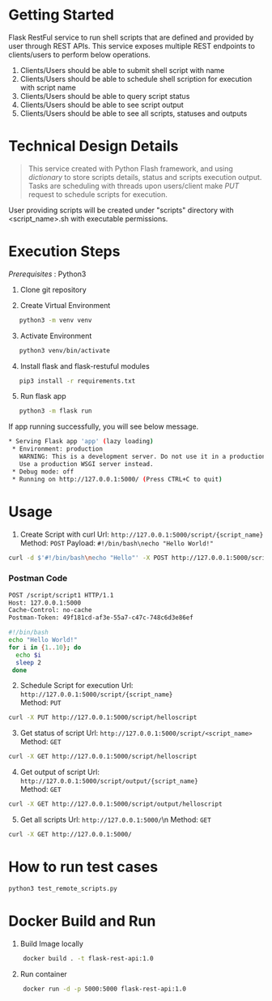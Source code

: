 # Getting Started
Flask RestFul service to run shell scripts that are defined and provided by user through REST APIs. This service exposes multiple REST endpoints to clients/users to perform below operations.

1. Clients/Users should be able to submit shell script with name
2. Clients/Users should be able to schedule shell scription for execution with script name
3. Clients/Users should be able to query script status
4. Clients/Users should be able to see script output
5. Clients/Users should be able to see all scripts, statuses and outputs

# Technical Design Details
> This service created with Python Flash framework, and using *dictionary* to store scripts details, status and scripts execution output. Tasks are scheduling with threads upon users/client make *PUT* request to schedule scripts for execution.

User providing scripts will be created under "scripts" directory with <script_name>.sh with executable permissions.

# Execution Steps
*Prerequisites* : Python3

1. Clone git repository

2. Create Virtual Environment
```sh
   python3 -m venv venv
```

3. Activate Environment
```sh
   python3 venv/bin/activate
```

4. Install flask and flask-restuful modules
```sh
   pip3 install -r requirements.txt
```
5. Run flask app
```sh
   python3 -m flask run  
```

If app running successfully, you will see below message.

```sh
* Serving Flask app 'app' (lazy loading)
 * Environment: production
   WARNING: This is a development server. Do not use it in a production deployment.
   Use a production WSGI server instead.
 * Debug mode: off
 * Running on http://127.0.0.1:5000/ (Press CTRL+C to quit)
```


# Usage

1. Create Script with curl
Url: `http://127.0.0.1:5000/script/{script_name} `<br/>
Method: `POST`
Payload: `#!/bin/bash\necho "Hello World!"`

```sh
curl -d $'#!/bin/bash\necho "Hello"' -X POST http://127.0.0.1:5000/script/helloscript
```

### Postman Code

```sh
POST /script/script1 HTTP/1.1
Host: 127.0.0.1:5000
Cache-Control: no-cache
Postman-Token: 49f181cd-af3e-55a7-c47c-748c6d3e86ef

#!/bin/bash
echo "Hello World!"
for i in {1..10}; do
  echo $i
  sleep 2
 done
```

2. Schedule Script for execution
Url: `http://127.0.0.1:5000/script/{script_name} `<br/>
Method: `PUT`

```sh
curl -X PUT http://127.0.0.1:5000/script/helloscript
```

3. Get status of script
Url: `http://127.0.0.1:5000/script/<script_name> `<br/>
Method: `GET`


```sh
curl -X GET http://127.0.0.1:5000/script/helloscript
```

4. Get output of script
Url: `http://127.0.0.1:5000/script/output/{script_name} `<br/>
Method: `GET`

```sh
curl -X GET http://127.0.0.1:5000/script/output/helloscript
```

5. Get all scripts
Url: `http://127.0.0.1:5000/`\n
Method: `GET`

```sh
curl -X GET http://127.0.0.1:5000/
```

# How to run test cases
```sh
python3 test_remote_scripts.py
```


# Docker Build and Run
1. Build Image locally
```sh
    docker build . -t flask-rest-api:1.0
```

2. Run container
```sh
    docker run -d -p 5000:5000 flask-rest-api:1.0
```
